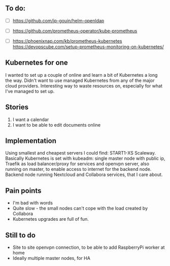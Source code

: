 ## To do:
- [ ] https://github.com/jp-gouin/helm-openldap
- [ ] https://github.com/prometheus-operator/kube-prometheus
- [ ] https://phoenixnap.com/kb/prometheus-kubernetes
      https://devopscube.com/setup-prometheus-monitoring-on-kubernetes/


## Kubernetes for one
I wanted to set up a couple of online and learn a bit of Kubernetes a long the way.
Didn't want to use managed Kubernetes from any of the major cloud providers.
Interesting way to waste resources on, especially for what I've managed to set up.

## Stories
1. I want a calendar
2. I want to be able to edit documents online

## Implementation
Using smallest and cheapest servers I could find: START1-XS Scaleway.
Basically Kubernetes is set with kubeadm: single master node with public ip,
Traefik as load balancer/proxy for services and openvpn server,
also running on master, to enable access to internet for the backend node.
Backend node running Nextcloud and Collabora services, that I care about.

## Pain points
- I'm bad with words
- Quite slow - the small nodes can't cope with the load created by Collabora
- Kubernetes upgrades are full of fun.

## Still to do
- Site to site openvpn connection, to be able to add RaspberryPi worker at home
- Ideally multiple master nodes, for HA
